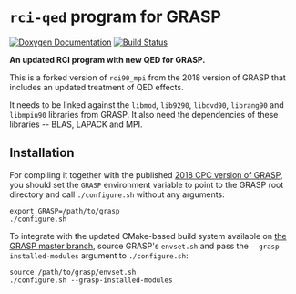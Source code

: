 # `rci-qed` program for GRASP

[![Doxygen Documentation][doc-img]][doc-url]
[![Build Status][travis-img]][travis-url]

**An updated RCI program with new QED for GRASP.**

This is a forked version of `rci90_mpi` from the 2018 version of GRASP that
includes an updated treatment of QED effects.

It needs to be linked against the `libmod`, `lib9290`, `libdvd90`, `librang90`
and `libmpiu90` libraries from GRASP. It also need the dependencies of these
libraries -- BLAS, LAPACK and MPI.

## Installation

For compiling it together with the published [2018 CPC version of GRASP][compas-grasp-2018],
you should set the `GRASP` environment variable to point to the GRASP root directory and
call `./configure.sh` without any arguments:

```
export GRASP=/path/to/grasp
./configure.sh
```

To integrate with the updated CMake-based build system available on [the GRASP master
branch][compas-grasp], source GRASP's `envset.sh` and pass the `--grasp-installed-modules`
argument to `./configure.sh`:

```
source /path/to/grasp/envset.sh
./configure.sh --grasp-installed-modules
```


[compas-grasp]: https://github.com/compas/grasp
[compas-grasp-2018]: https://github.com/compas/grasp/releases/tag/2018-12-03
[doc-img]: https://img.shields.io/badge/documentation-master-blue.svg
[doc-url]: http://compas.github.io/grasp-rci-qed/
[travis-img]: https://travis-ci.com/compas/grasp-rci-qed.svg?token=J2TJDmxGV6c9f8C3LXps&branch=master
[travis-url]: https://travis-ci.com/compas/grasp-rci-qed
